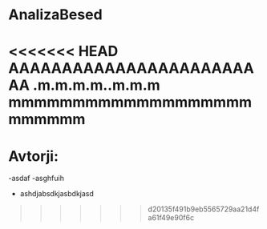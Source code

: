 # AnalizaBesed
<<<<<<< HEAD
AAAAAAAAAAAAAAAAAAAAAAAAA
.m.m.m.m..m.m.m
mmmmmmmmmmmmmmmmmmmmmmmmm
=======

# Avtorji:
-asdaf
-asghfuih
- ashdjabsdkjasbdkjasd
>>>>>>> d20135f491b9eb5565729aa21d4fa61f49e90f6c

